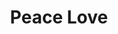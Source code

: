 ---
pid: NS7
title: Peace Love
location_transcription: Howard and Susqehanna
zipcode: '19124'
outside_phl: 
neighborhood: Juniata,Frankford,Feltonville
age: '38'
age_range: 30-39
instagram: 
image_file_name: NS_7.jpg
proposal_transcription: Love Islam Christianity Jude
topic: Inclusivity,Religion,Unity,Violence,Love
topic_summary: 0, 0, 0, 0, 0
type: Conceptual
keywords_other: peace, islam, judaism, christianity, religious tolerance
credit: Casiano Cruz
image_labels: 
twitter: 
facebook: 
permalink: "/monuments/ns7/"
layout: item-page
---